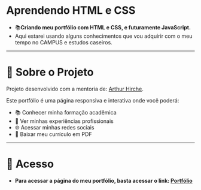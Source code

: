 # Aprendendo HTML e CSS
- 📚**Criando meu portfólio com HTML e CSS, e futuramente JavaScript.**
- Aqui estarei usando alguns conhecimentos que vou adquirir com o meu tempo no CAMPUS e estudos caseiros.
---
# 📄 Sobre o Projeto
Projeto desenvolvido com a mentoria de: [Arthur Hirche](https://arthirche.github.io/).

Este portfólio é uma página responsiva e interativa onde você poderá:

- 📚 Conhecer minha formação acadêmica
- 💼 Ver minhas experiências profissionais
- 🌐 Acessar minhas redes sociais
- 📎 Baixar meu currículo em PDF
---
# 📌 Acesso

- **Para acessar a página do meu portfólio, basta acessar o link: [Portfólio](https://phyaya.github.io/Portfolio-Pedro/)**